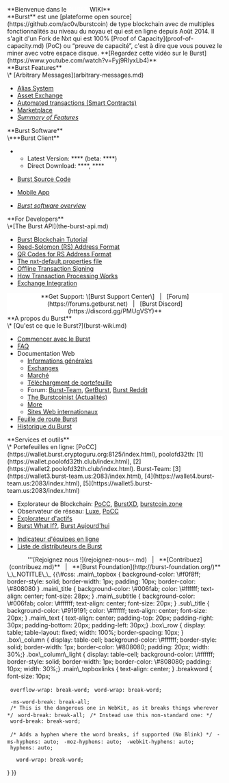 <languages/>

<div class="main_topbox">
<div class="main_title">
**Bienvenue dans le <span style="color:#ffffff">BURST</span> WIKI**

</div>
<div class="main_text">
**Burst** est une [plateforme open source](https://github.com/ac0v/burstcoin) de type blockchain avec de multiples fonctionnalités au niveau du noyau et qui est en ligne depuis Août 2014. Il s'agit d'un Fork de Nxt qui est 100% [Proof of Capacity](proof-of-capacity.md) (PoC) ou “preuve de capacité”, c'est à dire que vous pouvez le miner avec votre espace disque.
**[Regardez cette vidéo sur le Burst](https://www.youtube.com/watch?v=Fyj9RIyxLb4)**

<div class="box_row">
<div class="box_column">
<div class="main_subtitle">
**Burst Features**

</div>
\* [Arbitrary Messages](arbitrary-messages.md)

-   [Alias System](alias-system.md)
-   [Asset Exchange](asset-exchange.md)
-   [Automated transactions (Smart Contracts)](automated-transaction.md)
-   [Marketplace](marketplace.md)
-   [*Summary of Features*](current-features.md)

</div>
<div class="box_column">
<div class="main_subtitle">
**Burst Software**

</div>
\***Burst Client**

-   -   Latest Version: **** (beta: ****)
    -   Direct Download: ****, ****

-   [Burst Source Code](https://github.com/PoC-Consortium/burstcoin)
-   [Mobile App](mobile-app.md)
-   *[Burst software overview](burst-software.md)*

</div>
<div class="box_column">
<div class="main_subtitle">
**For Developers**

</div>
\*[The Burst API](the-burst-api.md)

-   [Burst Blockchain Tutorial](burst-blockchain-tutorial.md)
-   [Reed-Solomon (RS) Address Format](rs-address-format.md)
-   [QR Codes for RS Address Format](qr-codes-for-rs-address-format.md)
-   [The nxt-default.properties file](nxt-default-properties-configuration-file.md)
-   [Offline Transaction Signing](offline-transaction-signing.md)
-   [How Transaction Processing Works](how-tx-processing-works.md)
-   [Exchange Integration](exchange-integration.md)

</div>
</div>
<div class="box_row">
<div class="box_column_light" style="background-color: #ffffff; text-align:center;">
**Get Support: \[Burst Support Center\]   |   [Forum](https://forums.getburst.net)   |   [Burst Discord](https://discord.gg/PMUgVSY)**

</div>
</div>
<div class="box_row">
<div class="box_column" style="background-color: #ffffff;">
<div class="sub_title">
**A propos du Burst**

</div>
\* [Qu'est ce que le Burst?](burst-wiki.md)

-   [Commencer avec le Burst](demarrer.md)
-   [FAQ](faq.md)
-   Documentation Web
    -   [Informations générales](https://www.burst-coin.org/)
    -   [Exchanges](exchanges.md)
    -   [Marché](http://x.burstnation.com/marketplace)
    -   [Téléchargment de portefeuille](http://burstwallet.io/)
    -   Forum: [Burst-Team](http://burstforum.net/), [GetBurst](https://forums.getburst.net/), [Burst Reddit](https://www.reddit.com/r/burstcoin/)
    -   [The Burstcoinist (Actualités)](https://www.burstcoin.ist/)
    -   [More](liste-de-sites-parlant-du-burst.md)
    -   [Sites Web internationaux](liste-de-sites-internationaux-parlant-du-burst.md)
-   [Feuille de route Burst](feuille-de-route-burst.md)
-   [Historique du Burst](historique-du-burst.md)

</div>
<div class="box_column" style="background-color: #ffffff;">
<div class="sub_title">
**Services et outils**

</div>
\* Portefeuilles en ligne: [PoCC](https://wallet.burst.cryptoguru.org:8125/index.html), poolofd32th: [1](https://wallet.poolofd32th.club/index.html), [2](https://wallet2.poolofd32th.club/index.html). Burst-Team: [3](https://wallet3.burst-team.us:2083/index.html), [4](https://wallet4.burst-team.us:2083/index.html), [5](https://wallet5.burst-team.us:2083/index.html)

-   Explorateur de Blockchain: [PoCC](https://explore.burst.cryptoguru.org/), [BurstXD](http://burstxd.com/blocks/), [burstcoin.zone](http://burstcoin.zone/wordpress/blockexplorer/)
-   Observateur de réseau: [Luxe](http://burstcoin.cc/), [PoCC](https://explore.burst.cryptoguru.org/tool/observe)
-   [Explorateur d'actifs](http://asset.burstnation.com/)
-   [Burst What If?](http://whatif.burstnation.com/), [Burst Aujourd'hui](http://www.burst.today/)

<!-- -->

-   [Indicateur d'équipes en ligne](https://uptime.statuscake.com/?TestID=M30iNz7TSq)
-   [Liste de distributeurs de Burst](http://burstfaucets.com/)

</div>
</div>
<div id="main_topboxlinks">
<center>
'''[Rejoignez nous !](rejoignez-nous--.md)   |   **[Contribuez](contribuez.md)**   |   **[Burst Foundation](http://burst-foundation.org/)**

</center>
</div>
</div>
\_\_NOTITLE\_\_ {{\#css: .main\_topbox { background-color: \#f0f8ff; border-style: solid; border-width: 1px; padding: 10px; border-color: \#808080 } .main\_title { background-color: \#006fab; color: \#ffffff; text-align: center; font-size: 28px; } .main\_subtitle { background-color: \#006fab; color: \#ffffff; text-align: center; font-size: 20px; } .sub\_title { background-color: \#919191; color: \#ffffff; text-align: center; font-size: 20px; } .main\_text { text-align: center; padding-top: 20px; padding-right: 30px; padding-bottom: 20px; padding-left: 30px;} .box\_row { display: table; table-layout: fixed; width: 100%; border-spacing: 10px; } .box\_column { display: table-cell; background-color: \#ffffff; border-style: solid; border-width: 1px; border-color: \#808080; padding: 20px; width: 30%;} .box\_column\_light { display: table-cell; background-color: \#ffffff; border-style: solid; border-width: 1px; border-color: \#808080; padding: 10px; width: 30%;} .main\_topboxlinks { text-align: center; } .breakword { font-size: 10px;

` overflow-wrap: break-word;`
` word-wrap: break-word;`

` -ms-word-break: break-all;`
` /* This is the dangerous one in WebKit, as it breaks things wherever */`
` word-break: break-all;`
` /* Instead use this non-standard one: */`
` word-break: break-word;`

` /* Adds a hyphen where the word breaks, if supported (No Blink) */`
` -ms-hyphens: auto;`
` -moz-hyphens: auto;`
` -webkit-hyphens: auto;`
` hyphens: auto;`

`   word-wrap: break-word;`

} }}
